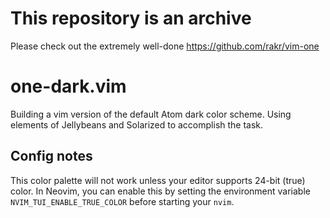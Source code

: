# This repository is an archive

Please check out the extremely well-done https://github.com/rakr/vim-one

# one-dark.vim

Building a vim version of the default Atom dark color scheme. Using elements of Jellybeans and Solarized to accomplish the task.

## Config notes
This color palette will not work unless your editor supports 24-bit (true)
color. In Neovim, you can enable this by setting the environment variable
`NVIM_TUI_ENABLE_TRUE_COLOR` before starting your `nvim`.
